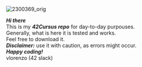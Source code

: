 ![2300369_orig](https://github.com/user-attachments/assets/556aae51-e9f3-41f2-b3e2-5886deb72bb0)

***Hi there*** <br> 
This is my ***42Cursus repo*** for day-to-day purpouses.<br>
Generally, what is here it is tested and works.<br>
Feel free to download it.<br>
***Disclaimer:*** use it with caution, as errors might occur.<br>
***Happy coding!*** <br>
vlorenzo (42 slack)
